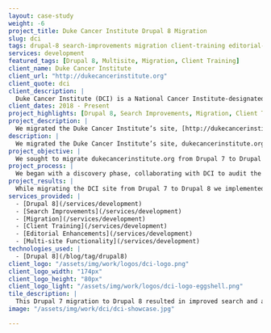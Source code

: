 ```yaml
---
layout: case-study
weight: -6
project_title: Duke Cancer Institute Drupal 8 Migration
slug: dci
tags: drupal-8 search-improvements migration client-training editorial-enhancements multisite
services: development
featured_tags: [Drupal 8, Multisite, Migration, Client Training]
client_name: Duke Cancer Institute
client_url: "http://dukecancerinstitute.org"
client_quote: dci
client_description: |
  Duke Cancer Institute (DCI) is a National Cancer Institute-designated Comprehensive Cancer Center at Duke University and Duke Medical Center. Collaborative, innovative, and fast-paced, Duke Cancer Institute exists to discover and develop the world’s best cancer care through first-class patient care, top-tier talent, and game-changing research.
client_dates: 2018 - Present
project_highlights: [Drupal 8, Search Improvements, Migration, Client Training, Editorial Enhancements]
project_description: |
  We migrated the Duke Cancer Institute’s site, [http://dukecancerinstitute.org](http://dukecancerinstitute.org), and it’s derivative site [https://prostateurologiccenter.dukecancerinstitute.org/](https://prostateurologiccenter.dukecancerinstitute.org/) from Drupal 7 to Drupal 8, addressing accessibility and select feature enhancements along the way.
description: |
  We migrated the Duke Cancer Institute’s site, dukecancerinstitute.org, and it’s derivative site prostateurologiccenter.dukecancerinstitute.org/ from Drupal 7 to Drupal 8, addressing accessibility and select feature enhancements along the way.
project_objective: |
  We sought to migrate dukecancerinstitute.org from Drupal 7 to Drupal 8 in order to modernize the platform and improve the editorial experience, search, and accessibility. All the while, our approach sought to allow for the re-use of development efforts for the smaller spinoff site prostateurologiccenter.dukecancerinstitute.org. As always, a priority was to make this project timely and on budget resulting in a functional, smart, and easy-to-use site to support Duke Cancer Institute as an organization, their patients, students, caregivers and scientists.
project_process: |
  We began with a discovery phase, collaborating with DCI to audit the existing Drupal 7 site in order to plan the migration while identifying the critical areas to improve during the Drupal 8 upgrade. The targeted improvements focused on improving search, the editor experience, accessibility.
project_results: |
  While migrating the DCI site from Drupal 7 to Drupal 8 we implemented a new search feature with the ability to load more content that is specifically relevant to the user. Now, users can quickly find exactly what they’re looking for. Then, we built a more functional editor user experience providing DCI content editors more streamlined and workflow with the flexibility needed in order to maintain a cohesive content strategy.
services_provided: |
  - [Drupal 8](/services/development)
  - [Search Improvements](/services/development)
  - [Migration](/services/development)
  - [Client Training](/services/development)
  - [Editorial Enhancements](/services/development)
  - [Multi-site Functionality](/services/development)
technologies_used: |
  - [Drupal 8](/blog/tag/drupal8)
client_logo: "/assets/img/work/logos/dci-logo.png"
client_logo_width: "174px"
client_logo_height: "80px"
client_logo_light: "/assets/img/work/logos/dci-logo-eggshell.png"
tile_description: |
  This Drupal 7 migration to Drupal 8 resulted in improved search and also provided site editors  with a more "component-based" approach to building pages.
image: "/assets/img/work/dci/dci-showcase.jpg"

---
```

